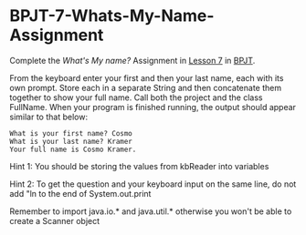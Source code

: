 # BPJT-7-Whats-My-Name-Assignment
Complete the _What's My name?_ Assignment in [Lesson 7](https://drive.google.com/file/d/1IrxaMRZ1eF9JFtpkh9LUAaQPn2J_q0D7/view?usp=sharing) in [BPJT](https://drive.google.com/file/d/1khkhu3q0Rbj6VumUkwz1lBz6oSWMF_XH/view?usp=sharing). 

From the keyboard enter your first and then your last name, each with its own prompt.
Store each in a separate String and then concatenate them together to show your full
name. Call both the project and the class FullName. When your program is finished
running, the output should appear similar to that below:

	What is your first name? Cosmo
	What is your last name? Kramer
	Your full name is Cosmo Kramer.

Hint 1: You should be storing the values from kbReader into variables

Hint 2: To get the question and your keyboard input on the same line, do not add "ln to the end of System.out.print

Remember to import java.io.* and java.util.* otherwise you won't be able to create a Scanner object
